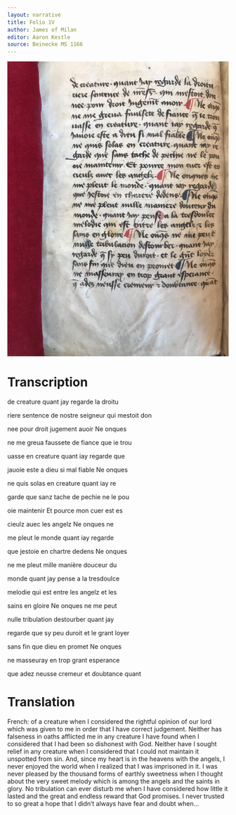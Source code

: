 ```yaml
---
layout: narrative
title: Folio 1V
author: James of Milan
editor: Aaron Kestle
source: Beinecke MS 1166
---
```


![Beinecke MS 1166 Folio 1V](https://raw.githubusercontent.com/oldfrenchtexts/L-aiguillon-d-amour-divine/master/assets/1V.jpg)

# Transcription

de creature quant jay regarde la droitu 

riere sentence de nostre seigneur qui mestoit don 

nee pour droit jugement auoir Ne onques 

ne me greua faussete de fiance que ie trou 

uasse en creature quant iay regarde que 

jauoie este a dieu si mal fiable Ne onques 

ne quis solas en creature quant iay re 

garde que sanz tache de pechie ne le pou 

oie maintenir Et pource mon cuer est es 

cieulz auec les angelz Ne onques ne 

me pleut le monde quant iay regarde 

que jestoie en chartre dedens Ne onques 

ne me pleut mille manière douceur du 

monde quant jay pense a la tresdoulce 

melodie qui est entre les angelz et les 

sains en gloire Ne onques ne me peut 

nulle tribulation destourber quant jay 

regarde que sy peu duroit et le grant loyer 

sans fin que dieu en promet Ne onques 

ne masseuray  en trop grant esperance 

que adez neusse cremeur et doubtance quant

# Translation

French: of a creature when I considered the rightful opinion of our lord which was given to me in order that I have correct judgement. Neither has falseness in oaths afflicted me in any creature I have found when I considered that I had been so dishonest with God. Neither have I sought relief in any creature when I considered that I could not maintain it unspotted from sin. And, since my heart is in the heavens with the angels, I never enjoyed the world when I realized that I was imprisoned in it. I was never pleased by the thousand forms of earthly sweetness when I thought about the very sweet melody which is among the angels and the saints in glory. No tribulation can ever disturb me when I have considered how little it lasted and the great and endless reward that God promises. I never trusted to so great a hope that I didn’t always have fear and doubt when…
